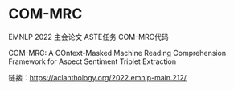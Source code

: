 # COM-MRC
EMNLP 2022 主会论文 ASTE任务  COM-MRC代码 

COM-MRC: A COntext-Masked Machine Reading Comprehension Framework for Aspect Sentiment Triplet Extraction

链接：https://aclanthology.org/2022.emnlp-main.212/

